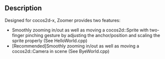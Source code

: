 ## Description

Designed for cocos2d-x, Zoomer provides two features:
- Smoothly zooming in/out as well as moving a cocos2d::Sprite with two-finger pinching gesture by adjusting the anchor/position and scaling the sprite properly (See HelloWorld.cpp)
- [Recommended]Smoothly zooming in/out as well as moving a cocos2d::Camera in scene (See ByeWorld.cpp)

